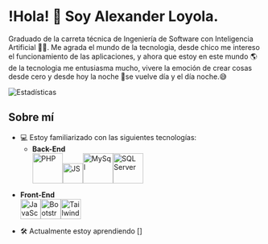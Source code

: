 # !Hola! 👋 Soy Alexander Loyola.
Graduado de la carreta técnica de Ingeniería de Software con Inteligencia Artificial 🧑‍💻.
Me agrada el mundo de la tecnologia, desde chico me intereso el funcionamiento de las aplicaciones, y ahora que estoy en este mundo 🌎 de la tecnologia me entusiasma mucho, vivere la emoción de crear cosas desde cero y desde hoy la noche 🌃se vuelve día y el día noche.😅

  ![Estadísticas](https://github-readme-stats.vercel.app/api?username=Mialoyto&show_icons=true&theme=radical)


## Sobre mí
+ 💻 Estoy familiarizado con las siguientes tecnologías:
  - **Back-End**
    <div style="display: flex; align-items:flex-end;">
        <img src="https://upload.wikimedia.org/wikipedia/commons/thumb/2/27/PHP-logo.svg/1280px-PHP-logo.svg.png" alt="PHP" width="60"/>
        <img src="https://cdn.icon-icons.com/icons2/2108/PNG/512/javascript_icon_130900.png" alt="JS" width="40"/>
        <img src="https://virtual-dba.com/wp-content/uploads/mysql-database-services-remote-dba.png" alt="MySql" width="60"/>
        <img src="https://www.dataprix.com/files/uploads/103image/logo_sqlserver.png" alt="SQL Server" width="60"/>
    </div>
- **Front-End**
    <div style="display: flex; align-items: flex-end;">
        <img src="https://cdn.icon-icons.com/icons2/2108/PNG/512/javascript_icon_130900.png" alt="JavaScript" width="40"/>
        <img src="https://upload.wikimedia.org/wikipedia/commons/thumb/b/b2/Bootstrap_logo.svg/2560px-Bootstrap_logo.svg.png" alt="Bootstrap" width="40"/>
        <img src="https://cdn3d.iconscout.com/3d/free/thumb/free-tailwind-3d-icon-download-in-png-blend-fbx-gltf-file-formats--html-logo-css-framework-customizable-coding-lang-pack-logos-icons-7577995.png?f=webp" alt="Tailwind" width="40"/>
    </div>


+ 🛠️ Actualmente estoy aprendiendo []







<!---
Mialoyto/Mialoyto is a ✨ special ✨ repository because its `README.md` (this file) appears on your GitHub profile.
You can click the Preview link to take a look at your changes.
--->
